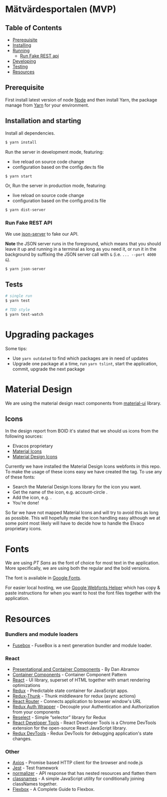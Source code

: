 # Mätvärdesportalen (MVP)

## Table of Contents
* [Prerequisite](#prerequisite)
* [Installing](#installation)
* [Running](#running-the-app)
  * [Run Fake REST api](#fake-api)
* [Developing](#developing)
* [Testing](#testing)
* [Resources](#resources)

## Prerequisite
First install latest version of node [Node](https://nodejs.org/en/) and then install Yarn, the package manage from 
[Yarn](https://yarnpkg.com/en/docs/install) for your environment.

## Installation and starting
Install all dependencies.

```bash
$ yarn install
```

Run the server in development mode, featuring:
- live reload on source code change
- configuration based on the config.dev.ts file

```bash
$ yarn start
```

Or,
Run the server in production mode, featuring:
- live reload on source code change
- configuration based on the config.prod.ts file

```bash
$ yarn dist-server
```

### Run Fake REST API
We use [json-server](https://github.com/typicode/json-server) to fake our API.

**Note** the JSON server runs in the foreground, which means that you should leave it up and running in a terminal
as long as you need it, or run it in the background by suffixing the JSON server call with `&` (i.e. `... --port 4000 &`).

```bash
$ yarn json-server
```

## Tests

```bash
# single run
$ yarn test 

# TDD style
$ yarn test-watch
```

# Upgrading packages

Some tips:
- Use `yarn outdated` to find which packages are in need of updates
- Upgrade one package at a time, run `yarn tslint`, start the application, commit, upgrade the next package

# Material Design
We are using the material design react components from [material-ui](http://www.material-ui.com/#/) library.

## Icons

In the design report from BOID it's stated that we should us icons from the following sources:
* Elvacos proprietary
* [Material Icons](https://material.io/icons/)
* [Material Design Icons](https://materialdesignicons.com/)

Currently we have installed the Material Design Icons webfonts in this repo. To make the usage of these icons easy we have
created the <Icon> tag. To use any of these fonts:
* Search the Material Design Icons library for the icon you want.
* Get the name of the icon, e.g. account-circle .
* Add the icon, e.g. <Icon name="account-circle"/>.
* You're done!

So far we have not mapped Material Icons and will try to avoid this as long as possible.
This will hopefully make the icon handling easy although we at some point most likely will have to decide
how to handle the Elvaco proprietary icons.

# Fonts

We are using *PT Sans* as the font of choice for most text in the application. More specifically, we are using both the regular and the bold versions.

The font is available in [Google Fonts](https://fonts.google.com/specimen/PT+Sans?selection.family=PT+Sans:400,700).

For easier local hosting, we use [Google Webfonts Helper](https://google-webfonts-helper.herokuapp.com/fonts/pt-sans?subsets=latin) which has copy & paste instructions for when you want to host the font files together with the application.

# Resources

### Bundlers and module loaders

* [Fusebox](http://fuse-box.org/) - FuseBox is a next generation bundler and module loader.

### React
* [Presentational and Container Components](https://medium.com/@dan_abramov/smart-and-dumb-components-7ca2f9a7c7d0) - By Dan Abramov
* [Container Components](https://medium.com/@learnreact/container-components-c0e67432e005) - Container Component Pattern
* [React](https://facebook.github.io/react/) - UI library, superset of HTML together with smart rendering optimizations
* [Redux](http://redux.js.org/) - Predictable state container for JavaScript apps.
* [Redux-Thunk](https://github.com/gaearon/redux-thunk) - Thunk middleware for redux (async actions)
* [React Router](https://reacttraining.com/react-router/web/guides/philosophy) - Connects application to browser window's URL
* [Redux Auth Wrapper](https://mjrussell.github.io/redux-auth-wrapper/) - Decouple your Authentication and Authorization from your components
* [Reselect](https://github.com/reactjs/reselect) - Simple “selector” library for Redux
* [React Developer Tools](https://chrome.google.com/webstore/detail/react-developer-tools/fmkadmapgofadopljbjfkapdkoienihi) - React Developer Tools is a Chrome DevTools extension for the open-source React JavaScript library. 
* [Redux DevTools](https://chrome.google.com/webstore/detail/redux-devtools/lmhkpmbekcpmknklioeibfkpmmfibljd) - Redux DevTools for debugging application's state changes.

### Other
* [Axios](https://github.com/mzabriskie/axios) - Promise based HTTP client for the browser and node.js
* [Jest](https://github.com/kulshekhar/ts-jest) - Test framework
* [normalizer](https://tonyhb.gitbooks.io/redux-without-profanity/content/normalizer.html) - API response that has nested resources and flatten them
* [classnames](https://github.com/JedWatson/classnames) - A simple JavaScript utility for conditionally joining classNames together.
* [Flexbox](https://css-tricks.com/snippets/css/a-guide-to-flexbox/) - A Complete Guide to Flexbox.

